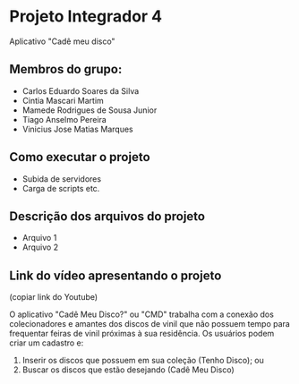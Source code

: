 # Projeto Integrador 4
 Aplicativo "Cadê meu disco"

## Membros do grupo:
- Carlos Eduardo Soares da Silva
- Cintia Mascari Martim
- Mamede Rodrigues de Sousa Junior
- Tiago Anselmo Pereira
- Vinicius Jose Matias Marques

## Como executar o projeto
- Subida de servidores
- Carga de scripts etc.

## Descrição dos arquivos do projeto
- Arquivo 1
- Arquivo 2

## Link do vídeo apresentando o projeto
(copiar link do Youtube)

O aplicativo "Cadê Meu Disco?" ou "CMD" trabalha com a conexão dos colecionadores e amantes dos discos de vinil que não possuem tempo para frequentar feiras de vinil próximas à sua residência. Os usuários podem criar um cadastro e: 
1. Inserir os discos que possuem em sua coleção (Tenho Disco); ou
2. Buscar os discos que estão desejando (Cadê Meu Disco)

